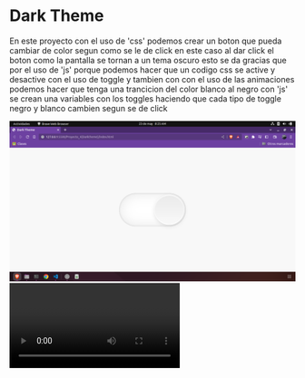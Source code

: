 # Dark Theme

En este proyecto con el uso de 'css' podemos crear un boton que pueda cambiar de color segun como se le de click en este caso al dar click el boton como la pantalla  se tornan a un tema oscuro esto se da gracias que por el uso de 'js' porque podemos hacer que un codigo css se active y desactive con el uso de toggle y tambien con con el uso de las animaciones podemos hacer que tenga una trancicion del color blanco al negro con 'js' se crean una variables con los toggles haciendo que cada tipo de toggle negro y blanco cambien segun se de click 


![dark.png](/Proyecto_4(Darktheme)/img/dark.png)
![dark.webm](/Proyecto_4(Darktheme)/img/dark.webm)